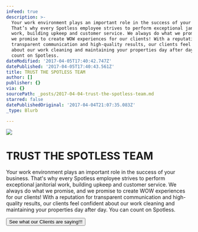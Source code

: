 ```yaml
---
inFeed: true
description: >-
  Your work environment plays an important role in the success of your business.
  That’s why every Spotless employee strives to perform exceptional janitorial
  work, building upkeep and customer service. We always do what we promise, and
  we promise to create WOW experiences for our clients! With a reputation for
  transparent communication and high-quality results, our clients feel confident
  about our work cleaning and maintaining your properties day after day. You can
  count on Spotless.
dateModified: '2017-04-05T17:40:42.747Z'
datePublished: '2017-04-05T17:40:43.561Z'
title: TRUST THE SPOTLESS TEAM
author: []
publisher: {}
via: {}
sourcePath: _posts/2017-04-04-trust-the-spotless-team.md
starred: false
datePublishedOriginal: '2017-04-04T21:07:35.083Z'
_type: Blurb

---
```

![](https://the-grid-user-content.s3-us-west-2.amazonaws.com/77e2a2b7-556b-4911-ba24-ed748c7235f6.png)

# TRUST THE SPOTLESS TEAM

Your work environment plays an important role in the success of your business. That's why every Spotless employee strives to perform exceptional janitorial work, building upkeep and customer service. We always do what we promise, and we promise to create WOW experiences for our clients! With a reputation for transparent communication and high-quality results, our clients feel confident about our work cleaning and maintaining your properties day after day. You can count on Spotless.

<button data-role="cta" style="">See what our Clients are saying!!!</button>
